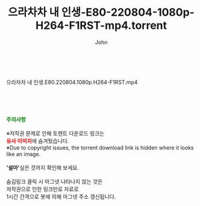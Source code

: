 ﻿---
layout: post
title:  "으라차차 내 인생-E80-220804-1080p-H264-F1RST-mp4.torrent"
author: John
categories: [ 드라마 ]
tags: [  ]
image:  
description: "으라차차 내 인생-E80-220804-1080p-H264-F1RST-mp4 torrent 정보 공유"
toc: true
toc_sticky: true
---

<br>
<div class="view-img">
<a class="view_image" href="https://www.torrentmobile61.com/bbs/view_image.php?fn=%2Fdata%2Ffile%2Fdrama%2F3735182707_YpUMGyCD_c80c9d7580c9b9c4a0e7490f540400556dad366c.jpg" target="_blank"><img alt="" class="img-tag" content="https://www.torrentmobile61.com/data/file/drama/3735182707_YpUMGyCD_c80c9d7580c9b9c4a0e7490f540400556dad366c.jpg" itemprop="image" src="https://www.torrentmobile61.com/data/file/drama/thumb-3735182707_YpUMGyCD_c80c9d7580c9b9c4a0e7490f540400556dad366c_835x2212.jpg"/></a></div><div class="view-content" itemprop="description">
<p>으라차차 내 인생.E80.220804.1080p.H264-F1RST.mp4<br/></p> </div>
    
<br><br><br>
<p data-ke-size="size16"><b><span style="color: green;">주의사항</span></b><br /><br />※저작권 문제로 인해 토렌트 다운로드 링크는<br /><b><span style="color: red;">유사 이미지</span></b>에 숨겨뒀습니다.<br />※Due to copyright issues, the torrent download link is hidden where it looks like an image.<br /><br /><b>'설마'</b>싶은 것까지 확인해 보세요.<br /><br />숨김링크 클릭 시 마그넷 나타나지 않는 것은<br />저작권으로 인한 링크만료 자료로<br />1시간 간격으로 봇에 의해 마그넷 주소 갱신됩니다.</p>
